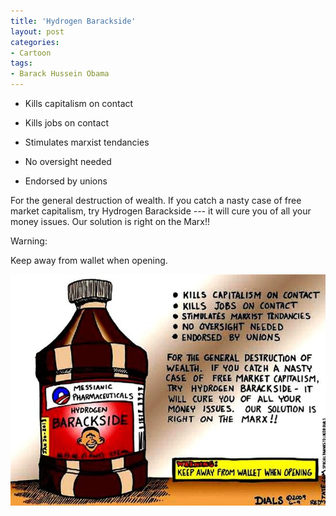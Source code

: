 ```yaml
---
title: 'Hydrogen Barackside'
layout: post
categories:
- Cartoon
tags:
- Barack Hussein Obama
---
```


- Kills capitalism on contact

- Kills jobs on contact

- Stimulates marxist tendancies

- No oversight needed

- Endorsed by unions 

For the general destruction of wealth. If you catch a nasty case of free market capitalism, try Hydrogen Barackside --- it will cure you of all your money issues. Our solution is right on the Marx!!

Warning:

Keep away from wallet when opening.

![Hydrogen Barackside](/assets/img/20090606-hydrogen-barackside.jpg)
